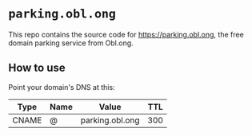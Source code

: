 # `parking.obl.ong`

This repo contains the source code for https://parking.obl.ong, the free domain parking service from Obl.ong.

## How to use

Point your domain's DNS at this:


| Type | Name | Value | TTL |
| ---- | ---- | ----- | --- |
| CNAME | @ | parking.obl.ong | 300 |
